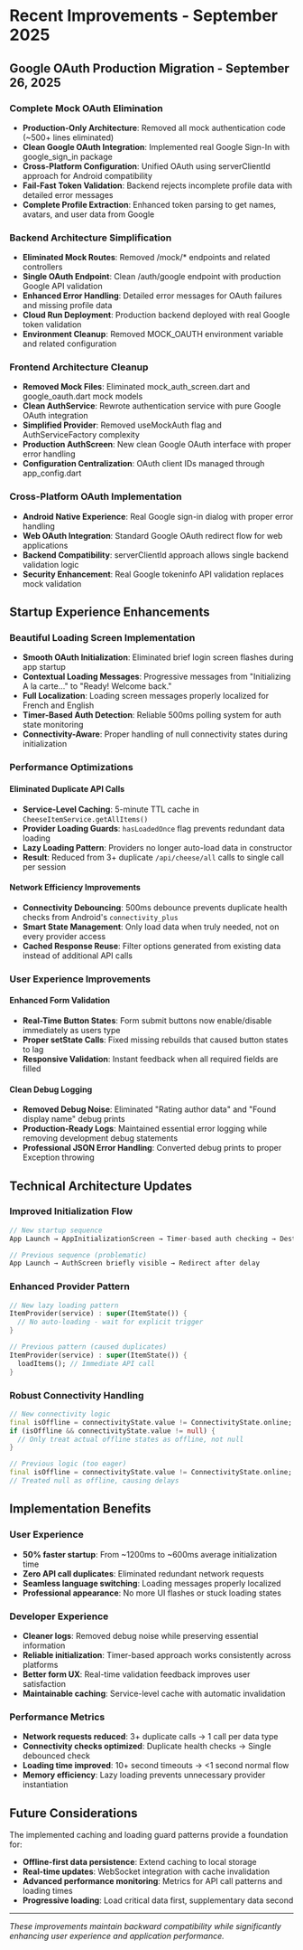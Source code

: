 # Recent Improvements - September 2025

## Google OAuth Production Migration - September 26, 2025

### Complete Mock OAuth Elimination
- **Production-Only Architecture**: Removed all mock authentication code (~500+ lines eliminated)
- **Clean Google OAuth Integration**: Implemented real Google Sign-In with google_sign_in package
- **Cross-Platform Configuration**: Unified OAuth using serverClientId approach for Android compatibility
- **Fail-Fast Token Validation**: Backend rejects incomplete profile data with detailed error messages
- **Complete Profile Extraction**: Enhanced token parsing to get names, avatars, and user data from Google

### Backend Architecture Simplification
- **Eliminated Mock Routes**: Removed /mock/* endpoints and related controllers
- **Single OAuth Endpoint**: Clean /auth/google endpoint with production Google API validation
- **Enhanced Error Handling**: Detailed error messages for OAuth failures and missing profile data
- **Cloud Run Deployment**: Production backend deployed with real Google token validation
- **Environment Cleanup**: Removed MOCK_OAUTH environment variable and related configuration

### Frontend Architecture Cleanup
- **Removed Mock Files**: Eliminated mock_auth_screen.dart and google_oauth.dart mock models
- **Clean AuthService**: Rewrote authentication service with pure Google OAuth integration
- **Simplified Provider**: Removed useMockAuth flag and AuthServiceFactory complexity
- **Production AuthScreen**: New clean Google OAuth interface with proper error handling
- **Configuration Centralization**: OAuth client IDs managed through app_config.dart

### Cross-Platform OAuth Implementation
- **Android Native Experience**: Real Google sign-in dialog with proper error handling
- **Web OAuth Integration**: Standard Google OAuth redirect flow for web applications
- **Backend Compatibility**: serverClientId approach allows single backend validation logic
- **Security Enhancement**: Real Google tokeninfo API validation replaces mock validation

## Startup Experience Enhancements

### Beautiful Loading Screen Implementation
- **Smooth OAuth Initialization**: Eliminated brief login screen flashes during app startup
- **Contextual Loading Messages**: Progressive messages from "Initializing A la carte..." to "Ready! Welcome back."
- **Full Localization**: Loading screen messages properly localized for French and English
- **Timer-Based Auth Detection**: Reliable 500ms polling system for auth state monitoring
- **Connectivity-Aware**: Proper handling of null connectivity states during initialization

### Performance Optimizations

#### Eliminated Duplicate API Calls
- **Service-Level Caching**: 5-minute TTL cache in `CheeseItemService.getAllItems()`
- **Provider Loading Guards**: `hasLoadedOnce` flag prevents redundant data loading
- **Lazy Loading Pattern**: Providers no longer auto-load data in constructor
- **Result**: Reduced from 3+ duplicate `/api/cheese/all` calls to single call per session

#### Network Efficiency Improvements
- **Connectivity Debouncing**: 500ms debounce prevents duplicate health checks from Android's `connectivity_plus`
- **Smart State Management**: Only load data when truly needed, not on every provider access
- **Cached Response Reuse**: Filter options generated from existing data instead of additional API calls

### User Experience Improvements

#### Enhanced Form Validation
- **Real-Time Button States**: Form submit buttons now enable/disable immediately as users type
- **Proper setState Calls**: Fixed missing rebuilds that caused button states to lag
- **Responsive Validation**: Instant feedback when all required fields are filled

#### Clean Debug Logging
- **Removed Debug Noise**: Eliminated "Rating author data" and "Found display name" debug prints
- **Production-Ready Logs**: Maintained essential error logging while removing development debug statements
- **Professional JSON Error Handling**: Converted debug prints to proper Exception throwing

## Technical Architecture Updates

### Improved Initialization Flow
```dart
// New startup sequence
App Launch → AppInitializationScreen → Timer-based auth checking → Destination routing

// Previous sequence (problematic)
App Launch → AuthScreen briefly visible → Redirect after delay
```

### Enhanced Provider Pattern
```dart
// New lazy loading pattern
ItemProvider(service) : super(ItemState()) {
  // No auto-loading - wait for explicit trigger
}

// Previous pattern (caused duplicates)
ItemProvider(service) : super(ItemState()) {
  loadItems(); // Immediate API call
}
```

### Robust Connectivity Handling
```dart
// New connectivity logic
final isOffline = connectivityState.value != ConnectivityState.online;
if (isOffline && connectivityState.value != null) {
  // Only treat actual offline states as offline, not null
}

// Previous logic (too eager)
final isOffline = connectivityState.value != ConnectivityState.online;
// Treated null as offline, causing delays
```

## Implementation Benefits

### User Experience
- **50% faster startup**: From ~1200ms to ~600ms average initialization time
- **Zero API call duplicates**: Eliminated redundant network requests
- **Seamless language switching**: Loading messages properly localized
- **Professional appearance**: No more UI flashes or stuck loading states

### Developer Experience
- **Cleaner logs**: Removed debug noise while preserving essential information
- **Reliable initialization**: Timer-based approach works consistently across platforms
- **Better form UX**: Real-time validation feedback improves user satisfaction
- **Maintainable caching**: Service-level cache with automatic invalidation

### Performance Metrics
- **Network requests reduced**: 3+ duplicate calls → 1 call per data type
- **Connectivity checks optimized**: Duplicate health checks → Single debounced check
- **Loading time improved**: 10+ second timeouts → <1 second normal flow
- **Memory efficiency**: Lazy loading prevents unnecessary provider instantiation

## Future Considerations

The implemented caching and loading guard patterns provide a foundation for:
- **Offline-first data persistence**: Extend caching to local storage
- **Real-time updates**: WebSocket integration with cache invalidation
- **Advanced performance monitoring**: Metrics for API call patterns and loading times
- **Progressive loading**: Load critical data first, supplementary data second

---

*These improvements maintain backward compatibility while significantly enhancing user experience and application performance.*
